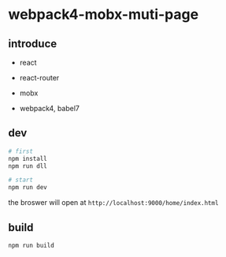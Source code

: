 # webpack4-mobx-muti-page

## introduce

* react
* react-router
* mobx

* webpack4, babel7

## dev

```bash
# first
npm install
npm run dll

# start
npm run dev
```

the broswer will open at `http://localhost:9000/home/index.html`

## build

```
npm run build
```